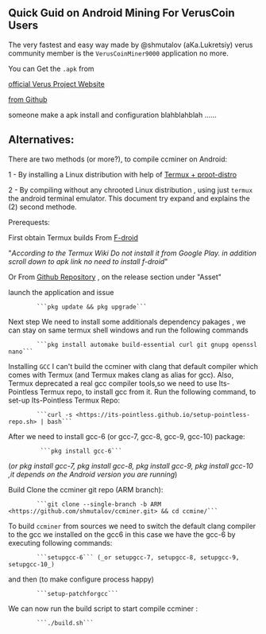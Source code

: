 
## Quick Guid on Android Mining For VerusCoin Users

The very fastest and easy way made by @shmutalov  (aKa.Lukretsiy) verus community member
is the `VerusCoinMiner9000` application no more.

You can Get the `.apk` from 

  [official Verus Project Website](https://docs.verus.io/economy/start-mining.html#mobile)

  [from Github](https://github.com/shmutalov/VerusMiner9000/releases)



someone make a apk install and configuration blahblahblah ......


## Alternatives:

There are two methods (or more?), to compile ccminer on Android:

1 - By installing a Linux distribution with help of [Termux + proot-distro](https://medium.com/veruscoin/mining-veruscoin-on-smartphone-208dbb06905f)

2 - By compiling without any chrooted Linux distribution , 
    using just `termux` the android terminal emulator.
    This document try expand and explains the (2) second methode.


Prerequests: 

First obtain Termux builds From [F-droid](https://f-droid.org/packages/com.termux/)

"_According to the Termux Wiki Do not install it from Google Play. in addition scroll down to apk link no need to install f-droid_"

Or  From [Github Repository](https://github.com/termux/termux-app) , on the release section under "Asset" 

launch the application and issue 

            ```pkg update && pkg upgrade```
 
Next step We need to install some additionals dependency pakages , we can stay on same termux shell windows 
and run the following commands 

            ```pkg install automake build-essential curl git gnupg openssl nano```

Installing `GCC`
I can't build the ccminer with clang that default compiler which comes with Termux (and Termux makes clang as alias for gcc). Also,
Termux deprecated a real gcc compiler tools,so we need to use Its-Pointless Termux repo, to install gcc from it.
Run the following command, to set-up Its-Pointless Termux Repo:

            ```curl -s <https://its-pointless.github.io/setup-pointless-repo.sh> | bash```

After we need to install gcc-6 (or gcc-7, gcc-8, gcc-9, gcc-10) package:

             ```pkg install gcc-6``` 
   (_or pkg install gcc-7, pkg install gcc-8, pkg install gcc-9, pkg install gcc-10 ,it depends on the Android version you are running_)


Build Clone the ccminer git repo (ARM branch):

            ```git clone --single-branch -b ARM <https://github.com/shmutalov/ccminer.git> && cd ccmine/```

To build `ccminer` from sources we need to switch the default clang compiler to the gcc we installed on the gcc6 in this case we have the gcc-6 by 
executing following commands:

            ```setupgcc-6``` (_or setupgcc-7, setupgcc-8, setupgcc-9, setupgcc-10_)
            
and then (to make configure process happy)

            ```setup-patchforgcc```

We can now run the build script to start compile ccminer :

            ```./build.sh```  



